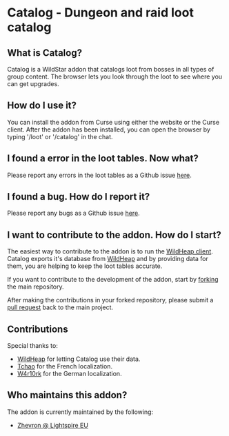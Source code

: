 Catalog - Dungeon and raid loot catalog
====================================================

## What is Catalog?

Catalog is a WildStar addon that catalogs loot from bosses in all types of group content.
The browser lets you look through the loot to see where you can get upgrades.

## How do I use it?

You can install the addon from Curse using either the website or the Curse client.
After the addon has been installed, you can open the browser by typing '/loot' or '/catalog' in the chat.

## I found a error in the loot tables. Now what?

Please report any errors in the loot tables as a Github issue [here](https://github.com/zhevron/Catalog/issues).

## I found a bug. How do I report it?

Please report any bugs as a Github issue [here](https://github.com/zhevron/Catalog/issues).

## I want to contribute to the addon. How do I start?

The easiest way to contribute to the addon is to run the [WildHeap client](https://www.wildheap.com/client). Catalog exports it's database from [WildHeap](https://www.wildheap.com) and by providing data for them, you are helping to keep the loot tables accurate.

If you want to contribute to the development of the addon, start by [forking](https://github.com/zhevron/Catalog/fork) the main repository.

After making the contributions in your forked repository, please submit a [pull request](https://github.com/zhevron/Catalog/pulls) back to the main project.

## Contributions

Special thanks to:
* [WildHeap](https://www.wildheap.com) for letting Catalog use their data.
* [Tchao](http://www.curse.com/users/Tchao) for the French localization.
* [W4r10rk](http://www.curse.com/users/W4r10rk) for the German localization.

## Who maintains this addon?

The addon is currently maintained by the following:
* [Zhevron @ Lightspire EU](https://www.curse.com/users/Zhevron)
